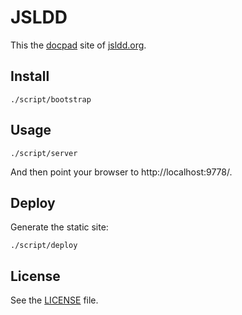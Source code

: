 # JSLDD

This the [docpad][] site of [jsldd.org][].

## Install

    ./script/bootstrap

## Usage

    ./script/server

And then point your browser to http://localhost:9778/.

## Deploy

Generate the static site:

    ./script/deploy

## License

See the [LICENSE](LICENSE) file.

[docpad]: http://docpad.org/
[jsldd.org]: http://jsldd.org/
